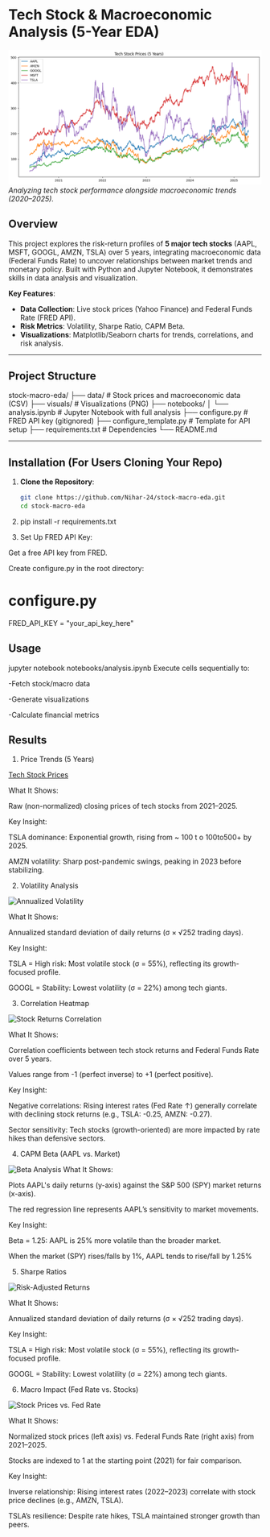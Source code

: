 # Tech Stock & Macroeconomic Analysis (5-Year EDA)

![Project Banner](visuals/price_trends.png)  
*Analyzing tech stock performance alongside macroeconomic trends (2020–2025).*

## Overview
This project explores the risk-return profiles of **5 major tech stocks** (AAPL, MSFT, GOOGL, AMZN, TSLA) over 5 years, integrating macroeconomic data (Federal Funds Rate) to uncover relationships between market trends and monetary policy. Built with Python and Jupyter Notebook, it demonstrates skills in data analysis and visualization.

**Key Features**:
- **Data Collection**: Live stock prices (Yahoo Finance) and Federal Funds Rate (FRED API).
- **Risk Metrics**: Volatility, Sharpe Ratio, CAPM Beta.
- **Visualizations**: Matplotlib/Seaborn charts for trends, correlations, and risk analysis.

---

## Project Structure
stock-macro-eda/
├── data/ # Stock prices and macroeconomic data (CSV)
├── visuals/ # Visualizations (PNG)
├── notebooks/
│ └── analysis.ipynb # Jupyter Notebook with full analysis
├── configure.py # FRED API key (gitignored)
├── configure_template.py # Template for API setup
├── requirements.txt # Dependencies
└── README.md

---

## Installation (For Users Cloning Your Repo)
1. **Clone the Repository**:
   ```bash
   git clone https://github.com/Nihar-24/stock-macro-eda.git
   cd stock-macro-eda

2.  pip install -r requirements.txt

3. Set Up FRED API Key:

Get a free API key from FRED.

Create configure.py in the root directory:
# configure.py
FRED_API_KEY = "your_api_key_here"

## Usage
jupyter notebook notebooks/analysis.ipynb
Execute cells sequentially to:

-Fetch stock/macro data

-Generate visualizations

-Calculate financial metrics
## Results
1. Price Trends (5 Years)

[Tech Stock Prices](visuals/price_trends.png)


What It Shows:

Raw (non-normalized) closing prices of tech stocks from 2021–2025.

Key Insight:

TSLA dominance: Exponential growth, rising from ~
100
t
o
100to500+ by 2025.

AMZN volatility: Sharp post-pandemic swings, peaking in 2023 before stabilizing.

2. Volatility Analysis

![Annualized Volatility](visuals/volatility.png)


What It Shows:

Annualized standard deviation of daily returns (σ × √252 trading days).

Key Insight:

TSLA = High risk: Most volatile stock (σ = 55%), reflecting its growth-focused profile.

GOOGL = Stability: Lowest volatility (σ = 22%) among tech giants.

3. Correlation Heatmap

![Stock Returns Correlation](visuals/macro_correlation.png)


What It Shows:

Correlation coefficients between tech stock returns and Federal Funds Rate over 5 years.

Values range from -1 (perfect inverse) to +1 (perfect positive).

Key Insight:

Negative correlations: Rising interest rates (Fed Rate ↑) generally correlate with declining stock returns (e.g., TSLA: -0.25, AMZN: -0.27).

Sector sensitivity: Tech stocks (growth-oriented) are more impacted by rate hikes than defensive sectors.


4. CAPM Beta (AAPL vs. Market)


![Beta Analysis](visuals/capm_beta.png)
What It Shows:

Plots AAPL's daily returns (y-axis) against the S&P 500 (SPY) market returns (x-axis).

The red regression line represents AAPL’s sensitivity to market movements.

Key Insight:

Beta = 1.25: AAPL is 25% more volatile than the broader market.

When the market (SPY) rises/falls by 1%, AAPL tends to rise/fall by 1.25%

5. Sharpe Ratios

![Risk-Adjusted Returns](visuals/sharpe_ratio.png)


What It Shows:

Annualized standard deviation of daily returns (σ × √252 trading days).

Key Insight:

TSLA = High risk: Most volatile stock (σ = 55%), reflecting its growth-focused profile.

GOOGL = Stability: Lowest volatility (σ = 22%) among tech giants.

6. Macro Impact (Fed Rate vs. Stocks)

![Stock Prices vs. Fed Rate](visuals/macro_impact.png)


What It Shows:

Normalized stock prices (left axis) vs. Federal Funds Rate (right axis) from 2021–2025.

Stocks are indexed to 1 at the starting point (2021) for fair comparison.

Key Insight:

Inverse relationship: Rising interest rates (2022–2023) correlate with stock price declines (e.g., AMZN, TSLA).

TSLA’s resilience: Despite rate hikes, TSLA maintained stronger growth than peers.
